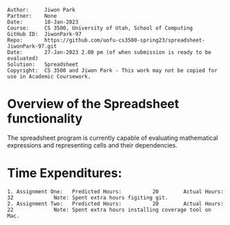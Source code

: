 ﻿```
Author:     Jiwon Park
Partner:    None
Date:       18-Jan-2023
Course:     CS 3500, University of Utah, School of Computing
GitHub ID:  JiwonPark-97
Repo:       https://github.com/uofu-cs3500-spring23/spreadsheet-JiwonPark-97.git
Date:       27-Jan-2023 2.00 pm (of when submission is ready to be evaluated)
Solution:   Spreadsheet
Copyright:  CS 3500 and Jiwon Park - This work may not be copied for use in Academic Coursework.
```

# Overview of the Spreadsheet functionality

The spreadsheet program is currently capable of evaluating mathematical expressions and representing cells and their dependencies.

# Time Expenditures:

    1. Assignment One:   Predicted Hours:          20        Actual Hours:   32             Note: Spent extra hours figiting git.
    2. Assignment Two:   Predicted Hours:          20        Actual Hours:   22             Note: Spent extra hours installing coverage tool on Mac.